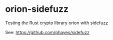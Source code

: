 # orion-sidefuzz
Testing the Rust crypto library orion with sidefuzz

See: https://github.com/phayes/sidefuzz